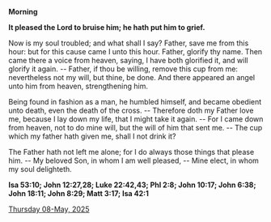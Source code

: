 **Morning**

**It pleased the Lord to bruise him; he hath put him to grief.**
 
Now is my soul troubled; and what shall I say? Father, save me from this hour: but for this cause came I unto this hour. Father, glorify thy name. Then came there a voice from heaven, saying, I have both glorified it, and will glorify it again. -- Father, if thou be willing, remove this cup from me: nevertheless not my will, but thine, be done. And there appeared an angel unto him from heaven, strengthening him.
 
Being found in fashion as a man, he humbled himself, and became obedient unto death, even the death of the cross. -- Therefore doth my Father love me, because I lay down my life, that I might take it again. -- For I came down from heaven, not to do mine will, but the will of him that sent me. -- The cup which my father hath given me, shall I not drink it?
 
The Father hath not left me alone; for I do always those things that please him. -- My beloved Son, in whom I am well pleased, -- Mine elect, in whom my soul delighteth.  

**Isa 53:10; John 12:27,28; Luke 22:42,43; Phl 2:8; John 10:17; John 6:38; John 18:11; John 8:29; Matt 3:17; Isa 42:1**

[Thursday 08-May, 2025](https://t.me/daily_light)
